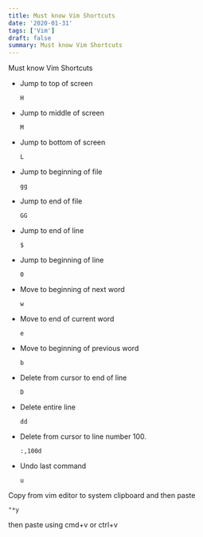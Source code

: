 ```yaml
---
title: Must know Vim Shortcuts
date: '2020-01-31'
tags: ['Vim']
draft: false
summary: Must know Vim Shortcuts
---
```


Must know Vim Shortcuts

- Jump to top of screen

  `H`

- Jump to middle of screen

  `M`

- Jump to bottom of screen

  `L`

- Jump to beginning of file

  `gg`

- Jump to end of file

  `GG`

- Jump to end of line

  `$`

- Jump to beginning of line

  `0`

- Move to beginning of next word

  `w`

- Move to end of current word

  `e`

- Move to beginning of previous word

  `b`

- Delete from cursor to end of line

  `D`

- Delete entire line

  `dd`

- Delete from cursor to line number 100.

  `:,100d`

- Undo last command

  `u`

Copy from vim editor to system clipboard and then paste

```
"*y
```

then paste using cmd+v or ctrl+v
